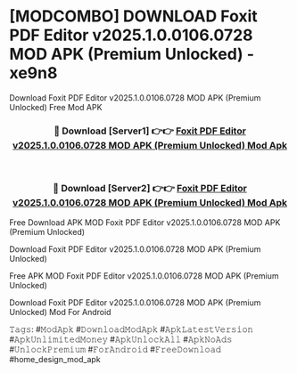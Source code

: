 # [MODCOMBO] DOWNLOAD Foxit PDF Editor v2025.1.0.0106.0728 MOD APK (Premium Unlocked) - xe9n8
Download Foxit PDF Editor v2025.1.0.0106.0728 MOD APK (Premium Unlocked) Free Mod APK

<div align="center">
<h3>🔴 Download [Server1] 👉👉 <a href="https://apk-comot.site?title=Foxit_PDF_Editor_v2025.1.0.0106.0728_MOD_APK_(Premium_Unlocked)">Foxit PDF Editor v2025.1.0.0106.0728 MOD APK (Premium Unlocked) Mod Apk</a></h3><br>

<h3>🔴 Download [Server2] 👉👉 <a href="https://apk-comot.site?title=Foxit_PDF_Editor_v2025.1.0.0106.0728_MOD_APK_(Premium_Unlocked)">Foxit PDF Editor v2025.1.0.0106.0728 MOD APK (Premium Unlocked) Mod Apk</a></h3>
</div>


Free Download APK MOD Foxit PDF Editor v2025.1.0.0106.0728 MOD APK (Premium Unlocked)

Download Foxit PDF Editor v2025.1.0.0106.0728 MOD APK (Premium Unlocked) 

Free APK MOD Foxit PDF Editor v2025.1.0.0106.0728 MOD APK (Premium Unlocked) 

Download Foxit PDF Editor v2025.1.0.0106.0728 MOD APK (Premium Unlocked) Mod For Android

𝚃𝚊𝚐𝚜: #𝙼𝚘𝚍𝙰𝚙𝚔 #𝙳𝚘𝚠𝚗𝚕𝚘𝚊𝚍𝙼𝚘𝚍𝙰𝚙𝚔 #𝙰𝚙𝚔𝙻𝚊𝚝𝚎𝚜𝚝𝚅𝚎𝚛𝚜𝚒𝚘𝚗 #𝙰𝚙𝚔𝚄𝚗𝚕𝚒𝚖𝚒𝚝𝚎𝚍𝙼𝚘𝚗𝚎𝚢 #𝙰𝚙𝚔𝚄𝚗𝚕𝚘𝚌𝚔𝙰𝚕𝚕 #𝙰𝚙𝚔𝙽𝚘𝙰𝚍𝚜 #𝚄𝚗𝚕𝚘𝚌𝚔𝙿𝚛𝚎𝚖𝚒𝚞𝚖 #𝙵𝚘𝚛𝙰𝚗𝚍𝚛𝚘𝚒𝚍 #𝙵𝚛𝚎𝚎𝙳𝚘𝚠𝚗𝚕𝚘𝚊𝚍 #home_design_mod_apk